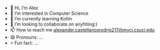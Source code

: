 - 👋 Hi, I’m Alex
- 👀 I’m interested in Computer Science 
- 🌱 I’m currently learning Kotlin
- 💞️ I’m looking to collaborate on anyhtiing:)
- 📫 How to reach me alexander.castellanosrodrig217@myci.csuci.edu
- 😄 Pronouns: ...
- ⚡ Fun fact: ...

<!---
AlexanderCastellanosRod/AlexanderCastellanosRod is a ✨ special ✨ repository because its `README.md` (this file) appears on your GitHub profile.
You can click the Preview link to take a look at your changes.
--->
